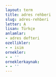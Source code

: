 ```yaml
---
layout: term
title: adres rehberi
slug: adres-rehberi
letter: A
lisan: Türkçe
anlamlar:
- adres defteri
ozellikler:
- - isim
ornekler:
- - ''
orneklerkaynak:
- - ''
---
```

